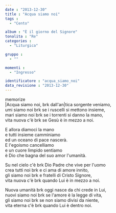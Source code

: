 ```yaml
---
date : "2013-12-30"
title : "Acqua siamo noi"
tags : 
  - "Cento"

album : "È il giorno del Signore"
tonalita : "Re"
categories : 
  - "Liturgica"

gruppo : 
  - ""

momenti : 
  - "Ingresso"

identificatore : "acqua_siamo_noi"
data_revisione : "2013-12-30"
---
```

  
  
  
  
  
  
  
  
  
memorize  
|Acqua siamo noi, brk dall'an|tica sorgente veniamo,  
umi siamo noi brk se i ruscelli si mettono insieme,  
mari siamo noi brk se i torrenti si danno la mano,  
vita nuova c'è brk se Gesù è in mezzo a noi.  
  
  
E allora diamoci la mano  
e tutti insieme camminiamo  
ed un oceano di pace nascerà.   
E l'egoismo cancelliamo  
e un cuore limpido sentiamo  
è Dio che bagna del suo amor l'umanità.   
  
  
Su nel cielo c'è brk Dio Padre che vive per l'uomo  
crea tutti noi brk e ci ama di amore innito,  
gli siamo noi brk e fratelli di Cristo Signore,  
vita nuova c'è brk quando Lui è in mezzo a noi.  
  
  
Nuova umanità brk oggi nasce da chi crede in Lui,  
nuovi siamo noi brk se l'amore è la legge di vita,  
gli siamo noi brk se non siamo divisi da niente,  
vita eterna c'è brk quando Lui è dentro noi.  
  
  
